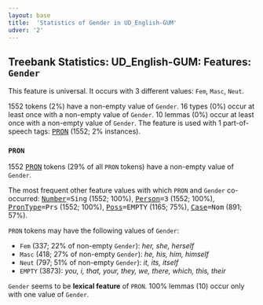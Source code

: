 ```yaml
---
layout: base
title:  'Statistics of Gender in UD_English-GUM'
udver: '2'
---
```


## Treebank Statistics: UD_English-GUM: Features: `Gender`

This feature is universal.
It occurs with 3 different values: `Fem`, `Masc`, `Neut`.

1552 tokens (2%) have a non-empty value of `Gender`.
16 types (0%) occur at least once with a non-empty value of `Gender`.
10 lemmas (0%) occur at least once with a non-empty value of `Gender`.
The feature is used with 1 part-of-speech tags: <tt><a href="en_gum-pos-PRON.html">PRON</a></tt> (1552; 2% instances).

### `PRON`

1552 <tt><a href="en_gum-pos-PRON.html">PRON</a></tt> tokens (29% of all `PRON` tokens) have a non-empty value of `Gender`.

The most frequent other feature values with which `PRON` and `Gender` co-occurred: <tt><a href="en_gum-feat-Number.html">Number</a></tt><tt>=Sing</tt> (1552; 100%), <tt><a href="en_gum-feat-Person.html">Person</a></tt><tt>=3</tt> (1552; 100%), <tt><a href="en_gum-feat-PronType.html">PronType</a></tt><tt>=Prs</tt> (1552; 100%), <tt><a href="en_gum-feat-Poss.html">Poss</a></tt><tt>=EMPTY</tt> (1165; 75%), <tt><a href="en_gum-feat-Case.html">Case</a></tt><tt>=Nom</tt> (891; 57%).

`PRON` tokens may have the following values of `Gender`:

* `Fem` (337; 22% of non-empty `Gender`): <em>her, she, herself</em>
* `Masc` (418; 27% of non-empty `Gender`): <em>he, his, him, himself</em>
* `Neut` (797; 51% of non-empty `Gender`): <em>it, its, itself</em>
* `EMPTY` (3873): <em>you, i, that, your, they, we, there, which, this, their</em>

`Gender` seems to be **lexical feature** of `PRON`. 100% lemmas (10) occur only with one value of `Gender`.

